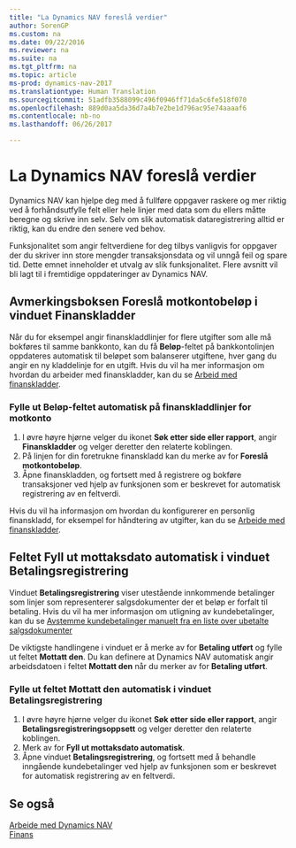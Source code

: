 ```yaml
---
title: "La Dynamics NAV foreslå verdier"
author: SorenGP
ms.custom: na
ms.date: 09/22/2016
ms.reviewer: na
ms.suite: na
ms.tgt_pltfrm: na
ms.topic: article
ms-prod: dynamics-nav-2017
ms.translationtype: Human Translation
ms.sourcegitcommit: 51adfb3588099c496f0946ff71da5c6fe518f070
ms.openlocfilehash: 889d0aa5da36d7a4b7e2be1d796ac95e74aaaaf6
ms.contentlocale: nb-no
ms.lasthandoff: 06/26/2017

---
```


# <a name="letting-dynamics-nav-suggest-values"></a>La Dynamics NAV foreslå verdier
Dynamics NAV kan hjelpe deg med å fullføre oppgaver raskere og mer riktig ved å forhåndsutfylle felt eller hele linjer med data som du ellers måtte beregne og skrive inn selv. Selv om slik automatisk dataregistrering alltid er riktig, kan du endre den senere ved behov.

Funksjonalitet som angir feltverdiene for deg tilbys vanligvis for oppgaver der du skriver inn store mengder transaksjonsdata og vil unngå feil og spare tid. Dette emnet inneholder et utvalg av slik funksjonalitet. Flere avsnitt vil bli lagt til i fremtidige oppdateringer av Dynamics NAV.

## <a name="the-suggest-balancing-amount-check-box-in-the-general-journal-batches-window"></a>Avmerkingsboksen **Foreslå motkontobeløp** i vinduet **Finanskladder**
Når du for eksempel angir finanskladdlinjer for flere utgifter som alle må bokføres til samme bankkonto, kan du få **Beløp**-feltet på bankkontolinjen oppdateres automatisk til beløpet som balanserer utgiftene, hver gang du angir en ny kladdelinje for en utgift. Hvis du vil ha mer informasjon om hvordan du arbeider med finanskladder, kan du se [Arbeid med finanskladder](ui-work-general-journals.md).

### <a name="to-have-the-amount-field-on-balancing-general-journal-lines-filled-automatically"></a>Fylle ut **Beløp**-feltet automatisk på finanskladdlinjer for motkonto
1. I øvre høyre hjørne velger du ikonet **Søk etter side eller rapport**, angir **Finanskladder** og velger deretter den relaterte koblingen.
2. På linjen for din foretrukne finanskladd kan du merke av for **Foreslå motkontobeløp**.
3. Åpne finanskladden, og fortsett med å registrere og bokføre transaksjoner ved hjelp av funksjonen som er beskrevet for automatisk registrering av en feltverdi.       

Hvis du vil ha informasjon om hvordan du konfigurerer en personlig finanskladd, for eksempel for håndtering av utgifter, kan du se [Arbeide med finanskladder](ui-work-general-journals.md).

## <a name="the-automatically-fill-date-received-field-in-the-payment-registration-window"></a>Feltet **Fyll ut mottaksdato automatisk** i vinduet **Betalingsregistrering**
Vinduet **Betalingsregistrering** viser utestående innkommende betalinger som linjer som representerer salgsdokumenter der et beløp er forfalt til betaling. Hvis du vil ha mer informasjon om utligning av kundebetalinger, kan du se [Avstemme kundebetalinger manuelt fra en liste over ubetalte salgsdokumenter](receivables-how-reconcile-customer-payments-list-unpaid-sales-documents.md)

De viktigste handlingene i vinduet er å merke av for **Betaling utført** og fylle ut feltet **Mottatt den**. Du kan definere at Dynamics NAV automatisk angir arbeidsdatoen i feltet **Mottatt den** når du merker av for **Betaling utført**.

### <a name="to-have-the-date-received-field-in-the-payment-registration-window-filled-automatically"></a>Fylle ut feltet **Mottatt den** automatisk i vinduet **Betalingsregistrering**
1. I øvre høyre hjørne velger du ikonet **Søk etter side eller rapport**, angir **Betalingsregistreringsoppsett** og velger deretter den relaterte koblingen.
2. Merk av for **Fyll ut mottaksdato automatisk**.
3. Åpne vinduet **Betalingsregistrering**, og fortsett med å behandle inngående kundebetalinger ved hjelp av funksjonen som er beskrevet for automatisk registrering av en feltverdi.

## <a name="see-also"></a>Se også
[Arbeide med Dynamics NAV](ui-work-product.md)  
[Finans](Finance.md)

